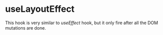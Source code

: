 # useLayoutEffect

This hook is very similar to *useEffect* hook, but it only fire after all the DOM mutations are done.